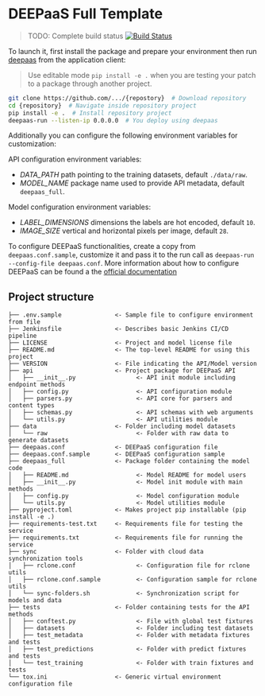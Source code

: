 # DEEPaaS Full Template

> TODO: Complete build status
> [![Build Status]()]()

To launch it, first install the package and prepare your environment then run
[deepaas](https://github.com/indigo-dc/DEEPaaS) from the application client:

> Use editable mode `pip install -e .` when you are testing your patch to a
> package through another project.

```bash
git clone https://github.com/.../{repostory}  # Download repository
cd {repository}  # Navigate inside repository project
pip install -e .  # Install repository project
deepaas-run --listen-ip 0.0.0.0  # You deploy using deepaas
```

Additionally you can configure the following environment variables for
customization:

API configuration environment variables:

- _DATA_PATH_ path pointing to the training datasets, default `./data/raw`.
- _MODEL_NAME_ package name used to provide API metadata, default `deepaas_full`.

Model configuration environment variables:

- _LABEL_DIMENSIONS_ dimensions the labels are hot encoded, default `10`.
- _IMAGE_SIZE_ vertical and horizontal pixels per image, default `28`.

To configure DEEPaaS functionalities, create a copy from `deepaas.conf.sample`,
customize it and pass it to the run call as `deepaas-run --config-file deepaas.conf`.
More information about how to configure DEEPaaS can be found a the
[official documentation](https://docs.deep-hybrid-datacloud.eu/projects/deepaas/en/stable/install/configuration/index.html)

## Project structure
```
├── .env.sample               <- Sample file to configure environment from file
├── Jenkinsfile               <- Describes basic Jenkins CI/CD pipeline
├── LICENSE                   <- Project and model license file
├── README.md                 <- The top-level README for using this project
├── VERSION                   <- File indicating the API/Model version
├── api                       <- Project package for DEEPaaS API
│   ├── __init__.py                 <- API init module including endpoint methods
│   ├── config.py                   <- API configuration module
│   ├── parsers.py                  <- API core for parsers and content types
│   ├── schemas.py                  <- API schemas with web arguments
│   └── utils.py                    <- API utilities module
├── data                      <- Folder including model datasets
│   └── raw                         <- Folder with raw data to generate datasets
├── deepaas.conf              <- DEEPaaS configuration file
├── deepaas.conf.sample       <- DEEPaaS configuration sample
├── deepaas_full              <- Package folder containing the model code
│   ├── README.md                   <- Model README for model users
│   ├── __init__.py                 <- Model init module with main methods
│   ├── config.py                   <- Model configuration module
│   └── utils.py                    <- Model utilities module
├── pyproject.toml            <- Makes project pip installable (pip install -e .)
├── requirements-test.txt     <- Requirements file for testing the service
├── requirements.txt          <- Requirements file for running the service
├── sync                      <- Folder with cloud data synchronization tools
│   ├── rclone.conf                 <- Configuration file for rclone utils
│   ├── rclone.conf.sample          <- Configuration sample for rclone utils
│   └── sync-folders.sh             <- Synchronization script for models and data
├── tests                     <- Folder containing tests for the API methods
│   ├── conftest.py                 <- File with global test fixtures
│   ├── datasets                    <- Folder including test datasets
│   ├── test_metadata               <- Folder with metadata fixtures and tests
│   ├── test_predictions            <- Folder with predict fixtures and tests
│   └── test_training               <- Folder with train fixtures and tests
└── tox.ini                   <- Generic virtual environment configuration file
```
